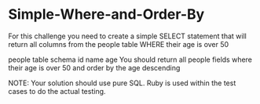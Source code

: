 # Simple-Where-and-Order-By
For this challenge you need to create a simple SELECT statement that will return all columns from the people table WHERE their age is over 50

people table schema
id
name
age
You should return all people fields where their age is over 50 and order by the age descending

NOTE: Your solution should use pure SQL. Ruby is used within the test cases to do the actual testing.
